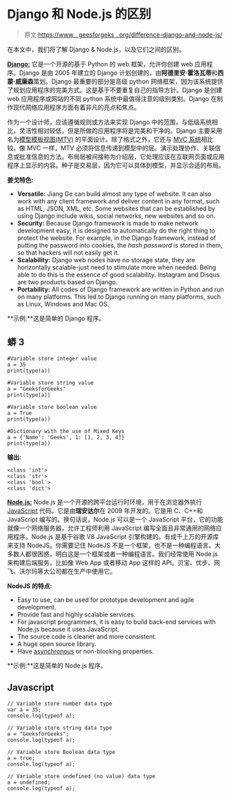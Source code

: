 # Django 和 Node.js 的区别

> 原文:[https://www . geesforgeks . org/difference-django-and-node-js/](https://www.geeksforgeeks.org/difference-between-django-and-node-js/)

在本文中，我们将了解 Django & Node.js，以及它们之间的区别。

[**Django:**](https://www.geeksforgeeks.org/django-tutorial/) 它是一个开源的基于 Python 的 web 框架，允许你创建 web 应用程序。Django 是由 2005 年建立的 Django 计划创建的，由**阿德里安·霍洛瓦蒂**和**西蒙·威廉森**策划。Django 最重要的部分是高级 python 网络框架，因为该系统提供了规划应用程序的完美方式。这是基于不要重复自己的指导方针。Django 是创建 web 应用程序或网站的不同 python 系统中最值得注意的级别类别。Django 在制作现代网络应用程序方面有着非凡的亮点和焦点。

作为一个设计师，应该遵循规则或方法来实现 Django 中的范围，与低级系统相比，灵活性相对较低，但是所做的应用程序将是完美和干净的。Django 主要采用名为[模型模板视图(MTV)](https://www.geeksforgeeks.org/django-project-mvt-structure/) 的平面设计。除了格式之外，它还与 [MVC 系统](https://www.geeksforgeeks.org/mvc-design-pattern/)相比较。像 MVC 一样，MTV 必须将信息传递到模型中的层。演示处理协作、关联信息或批准信息的方法。布局层被间接称为介绍层，它处理应该在互联网页面或应用程序上显示的内容。种子是交易层，因为它可以具体到模型，并显示合适的布局。

**姜戈特色:**

*   **Versatile:** Jiang Ge can build almost any type of website. It can also work with any client framework and deliver content in any format, such as HTML, JSON, XML, etc. Some websites that can be established by using Django include wikis, social networks, new websites and so on.
*   **Security:** Because Django framework is made to make network development easy, it is designed to automatically do the right thing to protect the website. For example, in the Django framework, instead of putting the password into cookies, the *hash password* is stored in them, so that hackers will not easily get it.
*   **Scalability:** Django web nodes have no storage state, they are horizontally scalable-just need to stimulate more when needed. Being able to do this is the essence of good scalability. Instagram and Disqus are two products based on Django.
*   **Portability:** All codes of Django framework are written in Python and run on many platforms. This led to Django running on many platforms, such as Linux, Windows and Mac OS.

**示例:**这是简单的 Django 程序。

## 蟒 3

```
#Variable store integer value
a = 35
print(type(a))

#Variable store string value
a = "GeeksforGeeks"
print(type(a))

#Variable store boolean value
a = True
print(type(a))

#Dictionary with the use of Mixed Keys
a = {'Name': 'Geeks', 1: [1, 2, 3, 4]}
print(type(a))
```

**输出:**

```
<class 'int'>
<class 'str'>
<class 'bool'>
<class 'dict'>
```

[**Node.js:**](https://www.geeksforgeeks.org/nodejs-tutorials/) Node.js 是一个开源的跨平台运行时环境，用于在浏览器外执行 [JavaScript](https://www.geeksforgeeks.org/javascript-tutorial/) 代码。它是由**瑞安达尔**在 2009 年开发的。它是用 C、C++和 JavaScript 编写的。换句话说，Node.js 可以是一个 JavaScript 平台，它的功能就像一个网络服务器，允许工程师利用 JavaScript 编写全面且非常通用的网络应用程序。Node.js 是基于谷歌 V8 JavaScript 引擎构建的。有成千上万的开源库来支持 NodeJS。你需要记住 NodeJS 不是一个框架，也不是一种编程语言。大多数人都很困惑，明白这是一个框架或者一种编程语言。我们经常使用 Node.js 来构建后端服务，比如像 Web App 或者移动 App 这样的 API。贝宝、优步、网飞、沃尔玛等大公司都在生产中使用它。

**NodeJS 的特点:**

*   Easy to use, can be used for prototype development and agile development.
*   Provide fast and highly scalable services.
*   For javascript programmers, it is easy to build back-end services with Node.js because it uses JavaScript.
*   The source code is cleaner and more consistent.
*   A huge open source library.
*   Have [asynchronous](https://www.geeksforgeeks.org/asynchronous-patterns-in-node-js/) or non-blocking properties.

**示例:**这是简单的 Node.js 程序。

## Javascript

```
// Variable store number data type
var a = 35;
console.log(typeof a);

// Variable store string data type
a = "GeeksforGeeks";
console.log(typeof a);

// Variable store Boolean data type
a = true;
console.log(typeof a);

// Variable store undefined (no value) data type
a = undefined;
console.log(typeof a);
```